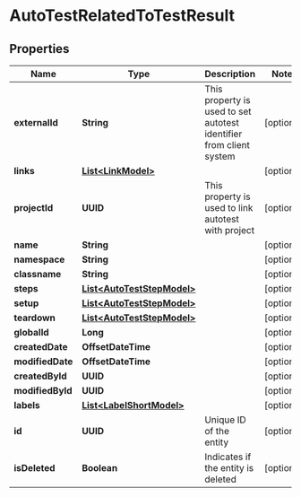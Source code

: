 

# AutoTestRelatedToTestResult


## Properties

| Name | Type | Description | Notes |
|------------ | ------------- | ------------- | -------------|
|**externalId** | **String** | This property is used to set autotest identifier from client system |  [optional] |
|**links** | [**List&lt;LinkModel&gt;**](LinkModel.md) |  |  [optional] |
|**projectId** | **UUID** | This property is used to link autotest with project |  [optional] |
|**name** | **String** |  |  [optional] |
|**namespace** | **String** |  |  [optional] |
|**classname** | **String** |  |  [optional] |
|**steps** | [**List&lt;AutoTestStepModel&gt;**](AutoTestStepModel.md) |  |  [optional] |
|**setup** | [**List&lt;AutoTestStepModel&gt;**](AutoTestStepModel.md) |  |  [optional] |
|**teardown** | [**List&lt;AutoTestStepModel&gt;**](AutoTestStepModel.md) |  |  [optional] |
|**globalId** | **Long** |  |  [optional] |
|**createdDate** | **OffsetDateTime** |  |  [optional] |
|**modifiedDate** | **OffsetDateTime** |  |  [optional] |
|**createdById** | **UUID** |  |  [optional] |
|**modifiedById** | **UUID** |  |  [optional] |
|**labels** | [**List&lt;LabelShortModel&gt;**](LabelShortModel.md) |  |  [optional] |
|**id** | **UUID** | Unique ID of the entity |  [optional] |
|**isDeleted** | **Boolean** | Indicates if the entity is deleted |  [optional] |



